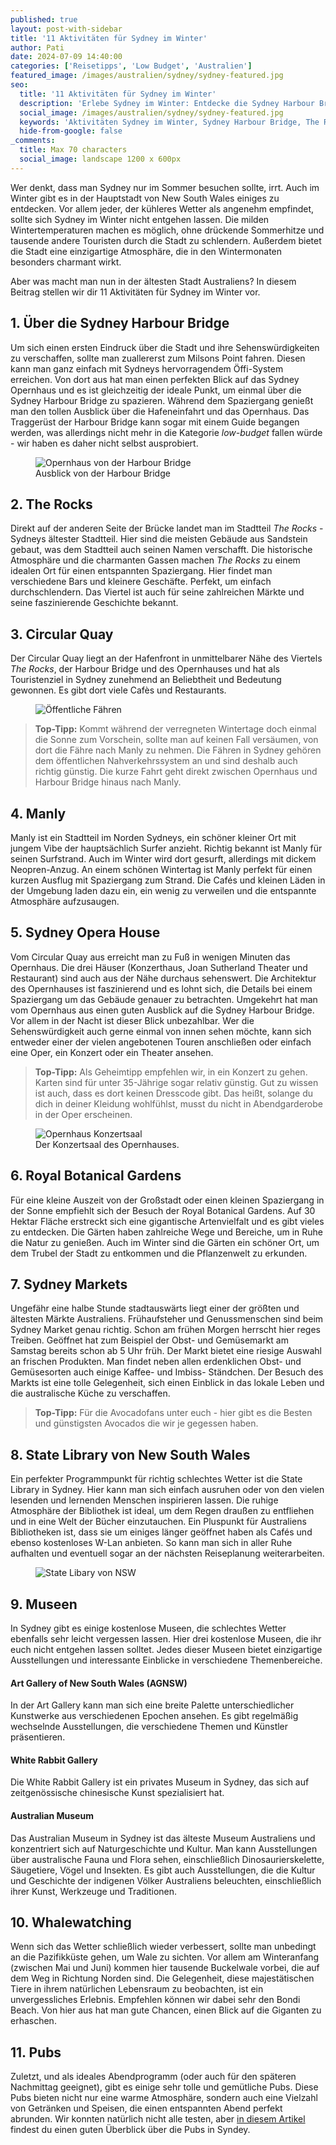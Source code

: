```yaml
---
published: true
layout: post-with-sidebar
title: '11 Aktivitäten für Sydney im Winter'
author: Pati
date: 2024-07-09 14:40:00
categories: ['Reisetipps', 'Low Budget', 'Australien']
featured_image: /images/australien/sydney/sydney-featured.jpg
seo:
  title: '11 Aktivitäten für Sydney im Winter'
  description: 'Erlebe Sydney im Winter: Entdecke die Sydney Harbour Bridge, The Rocks, Circular Quay, Manly, das Opernhaus, Royal Botanical Gardens und Sydney Markets.'
  social_image: /images/australien/sydney/sydney-featured.jpg
  keywords: 'Aktivitäten Sydney im Winter, Sydney Harbour Bridge, The Rocks Sydney, Circular Quay, Manly Beach, Sydney Opera House, Royal Botanical Gardens, Sydney Markets, Winteraktivitäten Sydney'
  hide-from-google: false
_comments:
  title: Max 70 characters
  social_image: landscape 1200 x 600px
---
```

Wer denkt, dass man Sydney nur im Sommer besuchen sollte, irrt. Auch im Winter gibt es in der Hauptstadt von New South Wales einiges zu entdecken. Vor allem jeder, der kühleres Wetter als angenehm empfindet, sollte sich Sydney im Winter nicht entgehen lassen. Die milden Wintertemperaturen machen es möglich, ohne drückende Sommerhitze und tausende andere Touristen durch die Stadt zu schlendern. Außerdem bietet die Stadt eine einzigartige Atmosphäre, die in den Wintermonaten besonders charmant wirkt. 

Aber was macht man nun in der ältesten Stadt Australiens? In diesem Beitrag stellen wir dir 11 Aktivitäten für Sydney im Winter vor.

## 1. Über die Sydney Harbour Bridge
Um sich einen ersten Eindruck über die Stadt und ihre Sehenswürdigkeiten zu verschaffen, sollte man zuallererst zum Milsons Point fahren. Diesen kann man ganz einfach mit Sydneys hervorragendem Öffi-System erreichen. Von dort aus hat man einen perfekten Blick auf das Sydney Opernhaus und es ist gleichzeitig der ideale Punkt, um einmal über die Sydney Harbour Bridge zu spazieren. Während dem Spaziergang genießt man den tollen Ausblick über die Hafeneinfahrt und das Opernhaus. 
Das Traggerüst der Harbour Bridge kann sogar mit einem Guide begangen werden, was allerdings nicht mehr in die Kategorie *low-budget* fallen würde - wir haben es daher nicht selbst ausprobiert.

<figure class="img1">
 	<img src="/images/australien/sydney/sydney-featured.jpg" alt="Opernhaus von der Harbour Bridge">
  <figcaption> Ausblick von der Harbour Bridge</figcaption>
</figure>

## 2. The Rocks
Direkt auf der anderen Seite der Brücke landet man im Stadtteil *The Rocks* - Sydneys ältester Stadtteil. Hier sind die meisten Gebäude aus Sandstein gebaut, was dem Stadtteil auch seinen Namen verschafft. Die historische Atmosphäre und die charmanten Gassen machen *The Rocks* zu einem idealen Ort für einen entspannten Spaziergang. Hier findet man verschiedene Bars und kleinere Geschäfte. Perfekt, um einfach durchschlendern. Das Viertel ist auch für seine zahlreichen Märkte und seine faszinierende Geschichte bekannt.

## 3. Circular Quay
Der Circular Quay liegt an der Hafenfront in unmittelbarer Nähe des Viertels *The Rocks*, der Harbour Bridge und des Opernhauses und hat als Touristenziel in Sydney zunehmend an Beliebtheit und Bedeutung gewonnen. Es gibt dort viele Cafès und Restaurants.

<figure class="img1">
 	<img src="/images/australien/sydney/sydney-8.jpg" alt="Öffentliche Fähren">
</figure>

> **Top-Tipp:** Kommt während der verregneten Wintertage doch einmal die Sonne zum Vorschein, sollte man auf keinen Fall versäumen, von dort die Fähre nach Manly zu nehmen. Die Fähren in Sydney gehören dem öffentlichen Nahverkehrssystem an und sind deshalb auch richtig günstig. Die kurze Fahrt geht direkt zwischen Opernhaus und Harbour Bridge hinaus nach Manly.

## 4. Manly 
Manly ist ein Stadtteil im Norden Sydneys, ein schöner kleiner Ort mit jungem Vibe der hauptsächlich Surfer anzieht. Richtig bekannt ist Manly für seinen Surfstrand. Auch im Winter wird dort gesurft, allerdings mit dickem Neopren-Anzug. An einem schönen Wintertag ist Manly perfekt für einen kurzen Ausflug mit Spaziergang zum Strand. Die Cafés und kleinen Läden in der Umgebung laden dazu ein, ein wenig zu verweilen und die entspannte Atmosphäre aufzusaugen.

## 5. Sydney Opera House
Vom Circular Quay aus erreicht man zu Fuß in wenigen Minuten das Opernhaus. Die drei Häuser (Konzerthaus, Joan Sutherland Theater und Restaurant) sind auch aus der Nähe durchaus sehenswert. Die Architektur des Opernhauses ist faszinierend und es lohnt sich, die Details bei einem Spaziergang um das Gebäude genauer zu betrachten. Umgekehrt hat man vom Opernhaus aus einen guten Ausblick auf die Sydney Harbour Bridge. Vor allem in der Nacht ist dieser Blick unbezahlbar.
Wer die Sehenswürdigkeit auch gerne einmal von innen sehen möchte, kann sich entweder einer der vielen angebotenen Touren anschließen oder einfach eine Oper, ein Konzert oder ein Theater ansehen.
> **Top-Tipp:** Als Geheimtipp empfehlen wir, in ein Konzert zu gehen. Karten sind für unter 35-Jährige sogar relativ günstig. Gut zu wissen ist auch, dass es dort keinen Dresscode gibt. Das heißt, solange du dich in deiner Kleidung wohlfühlst, musst du nicht in Abendgarderobe in der Oper erscheinen. 

<figure class="img1">
 	<img src="/images/australien/sydney/sydney-1.jpg" alt="Opernhaus Konzertsaal">
  <figcaption> Der Konzertsaal des Opernhauses.</figcaption>
</figure>

## 6. Royal Botanical Gardens
Für eine kleine Auszeit von der Großstadt oder einen kleinen Spaziergang in der Sonne empfiehlt sich der Besuch der Royal Botanical Gardens. Auf 30 Hektar Fläche erstreckt sich eine gigantische Artenvielfalt und es gibt vieles zu entdecken. Die Gärten haben zahlreiche Wege und Bereiche, um in Ruhe die Natur zu genießen. Auch im Winter sind die Gärten ein schöner Ort, um dem Trubel der Stadt zu entkommen und die Pflanzenwelt zu erkunden.

## 7. Sydney Markets
Ungefähr eine halbe Stunde stadtauswärts liegt einer der größten und ältesten Märkte Australiens. Frühaufsteher und Genussmenschen sind beim Sydney Market genau richtig. Schon am frühen Morgen herrscht hier reges Treiben. Geöffnet hat zum Beispiel der Obst- und Gemüsemarkt am Samstag bereits schon ab 5 Uhr früh. Der Markt bietet eine riesige Auswahl an frischen Produkten. Man findet neben allen erdenklichen Obst- und Gemüsesorten auch einige Kaffee- und Imbiss- Ständchen. Der Besuch des Markts ist eine tolle Gelegenheit, sich einen Einblick in das lokale Leben und die australische Küche zu verschaffen.
> **Top-Tipp:** Für die Avocadofans unter euch - hier gibt es die Besten und günstigsten Avocados die wir je gegessen haben. 

## 8. State Library von New South Wales
Ein perfekter Programmpunkt für richtig schlechtes Wetter ist die State Library in Sydney. Hier kann man sich einfach ausruhen oder von den vielen lesenden und lernenden Menschen inspirieren lassen. Die ruhige Atmosphäre der Bibliothek ist ideal, um dem Regen draußen zu entfliehen und in eine Welt der Bücher einzutauchen. Ein Pluspunkt für Australiens Bibliotheken ist, dass sie um einiges länger geöffnet haben als Cafés und ebenso kostenloses W-Lan anbieten. So kann man sich in aller Ruhe aufhalten und eventuell sogar an der nächsten Reiseplanung weiterarbeiten.

<figure class="img1">
 	<img src="/images/australien/sydney/sydney-9.jpg" alt="State Libary von NSW">
</figure>

## 9. Museen
In Sydney gibt es einige kostenlose Museen, die schlechtes Wetter ebenfalls sehr leicht vergessen lassen. Hier drei kostenlose Museen, die ihr euch nicht entgehen lassen solltet.  Jedes dieser Museen bietet einzigartige Ausstellungen und interessante Einblicke in verschiedene Themenbereiche.
#### Art Gallery of New South Wales (AGNSW)
In der Art Gallery kann man sich eine breite Palette unterschiedlicher Kunstwerke aus verschiedenen Epochen ansehen. Es gibt regelmäßig wechselnde Ausstellungen, die verschiedene Themen und Künstler präsentieren.
#### White Rabbit Gallery
Die White Rabbit Gallery ist ein privates Museum in Sydney, das sich auf zeitgenössische chinesische Kunst spezialisiert hat.
#### Australian Museum
Das Australian Museum in Sydney ist das älteste Museum Australiens und konzentriert sich auf Naturgeschichte und Kultur. Man kann Ausstellungen über australische Fauna und Flora sehen, einschließlich Dinosaurierskelette, Säugetiere, Vögel und Insekten. Es gibt auch Ausstellungen, die die Kultur und Geschichte der indigenen Völker Australiens beleuchten, einschließlich ihrer Kunst, Werkzeuge und Traditionen.

## 10. Whalewatching 
Wenn sich das Wetter schließlich wieder verbessert, sollte man unbedingt an die Pazifikküste gehen, um Wale zu sichten. Vor allem am Winteranfang (zwischen Mai und Juni) kommen hier tausende Buckelwale vorbei, die auf dem Weg in Richtung Norden sind. Die Gelegenheit, diese majestätischen Tiere in ihrem natürlichen Lebensraum zu beobachten, ist ein unvergessliches Erlebnis. Empfehlen können wir dabei sehr den Bondi Beach. Von hier aus hat man gute Chancen, einen Blick auf die Giganten zu erhaschen.

## 11. Pubs
Zuletzt, und als ideales Abendprogramm (oder auch für den späteren Nachmittag geeignet), gibt es einige sehr tolle und gemütliche Pubs. Diese Pubs bieten nicht nur eine warme Atmosphäre, sondern auch eine Vielzahl von Getränken und Speisen, die einen entspannten Abend perfekt abrunden. Wir konnten natürlich nicht alle testen, aber [in diesem Artikel](https://www.timeout.com/sydney/bars/the-best-pubs-with-fireplaces-in-sydney) findest du einen guten Überblick über die Pubs in Syndey.
